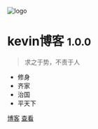 <!-- _coverpage.md -->

![logo](./images/icon.svg)

# kevin博客 <small>1.0.0</small>

> 求之于势，不责于人

- 修身
- 齐家
- 治国
- 平天下

[博客]()
[查看](#docsifyUsage/)